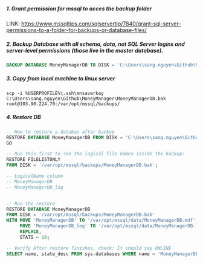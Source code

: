 ##### 1. Grant permission for mssql to acces the backup folder
LINK: https://www.mssqltips.com/sqlservertip/7840/grant-sql-server-permissions-to-a-folder-for-backups-or-database-files/

##### 2. Backup Database with all schema, data, not SQL Server logins and server-level permissions (those live in the master database).
```sql
BACKUP DATABASE MoneyManagerDB TO DISK = 'C:\Users\sang.nguyen\Github\MoneyManager\MoneyManagerDB.bak';
```
##### 3. Copy from local machine to linux server
```
scp -i %USERPROFILE%\.ssh\mnsaverkey C:\Users\sang.nguyen\Github\MoneyManager\MoneyManagerDB.bak root@103.90.224.70:/var/opt/mssql/backups/
```

##### 4. Restore DB

``` sql
-- How to restore a databas after backup
RESTORE DATABASE MoneyManagerDB FROM DISK = 'C:\Users\sang.nguyen\Github\MoneyManager\MoneyManagerDB.bak'
GO

-- Run this first to see the logical file names inside the backup:
RESTORE FILELISTONLY
FROM DISK = '/var/opt/mssql/backups/MoneyManagerDB.bak';

-- LogicalName column
-- MoneyManagerDB
-- MoneyManagerDB_log


-- Run the restore
RESTORE DATABASE MoneyManagerDB
FROM DISK = '/var/opt/mssql/backups/MoneyManagerDB.bak'
WITH MOVE 'MoneyManagerDB' TO '/var/opt/mssql/data/MoneyManagerDB.mdf',
     MOVE 'MoneyManagerDB_log' TO '/var/opt/mssql/data/MoneyManagerDB.ldf',
     REPLACE,
     STATS = 10;

-- Verify After restore finishes, check: It should say ONLINE
SELECT name, state_desc FROM sys.databases WHERE name = 'MoneyManagerDB';
```